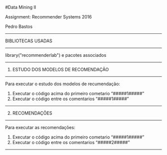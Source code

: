 #Data Mining II

Assignment: Recommender Systems 2016

Pedro Bastos

*********************************************
BIBLIOTECAS USADAS
*********************************************
library("recommenderlab") e pacotes associados
*********************************************

1. ESTUDO DOS MODELOS DE RECOMENDAÇÃO
*********************************************
Para executar o estudo dos modelos de recumendação:
1. Executar o código acima do primeiro cometario “#####1#####”
2. Executar o código entre os comentarios “#####1#####”
******************************************

2. RECOMENDAÇÕES
******************************************
Para executar as recomendações:
1. Executar o código acima do primeiro cometario “#####1#####”
2. Executar o código entre os comentarios “#####2#####”
******************************************

